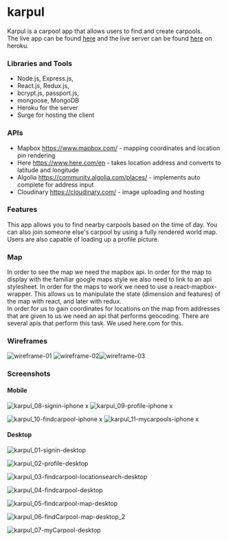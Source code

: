 # karpul

Karpul is a carpool app that allows users to find and create carpools.   
The live app can be found [here](http://karpul-client.surge.sh/) and the live server can be found [here](https://karpul-server.herokuapp.com/) on heroku.

### Libraries and Tools

- Node.js, Express.js,
- React.js, Redux.js,
- bcrypt.js, passport.js,
- mongoose, MongoDB
- Heroku for the server
- Surge for hosting the client

### APIs
- Mapbox https://www.mapbox.com/ - mapping coordinates and location pin rendering
- Here https://www.here.com/en - takes location address and converts to latitude and longitude
- Algolia https://community.algolia.com/places/ - implements auto complete for address input
- Cloudinary https://cloudinary.com/ - image uploading and hosting

### Features

This app allows you to find nearby carpools based on the time of day.
You can also join someone else's carpool by using a fully rendered world map.
Users are also capable of loading up a profile picture.

### Map

In order to see the map we need the mapbox api. In order for the map to display with the familiar google maps style we also need to link to an api stylesheet.
In order for the maps to work we need to use a react-mapbox-wrapper.
This allows us to manipulate the state (dimension and features) of the map with react, and later with redux.  
In order for us to gain coordinates for locations on the map from addresses that are given to us we need an api that performs geocoding. There are several apis that perform this task. We used here.com for this.

### Wireframes
![wireframe-01](https://user-images.githubusercontent.com/8137381/45229734-8eb8d700-b27b-11e8-9178-dce6bce10598.png)
![wireframe-02](https://user-images.githubusercontent.com/8137381/45229747-94aeb800-b27b-11e8-8d0b-116cb2cdaee1.png)![wireframe-03](https://user-images.githubusercontent.com/8137381/45229874-fe2ec680-b27b-11e8-818e-fd8575cc1334.png)

### Screenshots

#### Mobile
![karpul_08-signin-iphone x](https://user-images.githubusercontent.com/8137381/45224840-d9345680-b26f-11e8-930f-4556e2e2723c.png)         ![karpul_09-profile-iphone x](https://user-images.githubusercontent.com/8137381/45224842-d9345680-b26f-11e8-955c-c2e10489b45f.png)

![karpul_10-findcarpool-iphone x](https://user-images.githubusercontent.com/8137381/45224844-d9cced00-b26f-11e8-8fd7-c05207b7880c.png)        ![karpul_11-mycarpools-iphone x](https://user-images.githubusercontent.com/8137381/45224846-da658380-b26f-11e8-8ab8-8face07562b5.png)

#### Desktop


![karpul_01-signin-desktop](https://user-images.githubusercontent.com/8137381/45224935-1a2c6b00-b270-11e8-9b6e-9cde1f67a20c.png)

![karpul_02-profile-desktop](https://user-images.githubusercontent.com/8137381/45224960-2ca6a480-b270-11e8-9b65-4cccbe878fce.png)

![karpul_03-findcarpool-locationsearch-desktop](https://user-images.githubusercontent.com/8137381/45224834-d76a9300-b26f-11e8-87ff-92ee4f1f4351.png)

![karpul_04-findcarpool-desktop](https://user-images.githubusercontent.com/8137381/45224835-d8032980-b26f-11e8-8520-268decc0464f.png)

![karpul_05-findcarpool-map-desktop](https://user-images.githubusercontent.com/8137381/45224836-d89bc000-b26f-11e8-9be3-aaade2b81d23.png)

![karpul_06-findCarpool-map-desktop_2](https://user-images.githubusercontent.com/8137381/45225010-51028100-b270-11e8-9d21-185f2b4172e6.png)

![karpul_07-myCarpool-desktop](https://user-images.githubusercontent.com/8137381/45225024-58298f00-b270-11e8-8ad4-3d2c8a079147.png)


